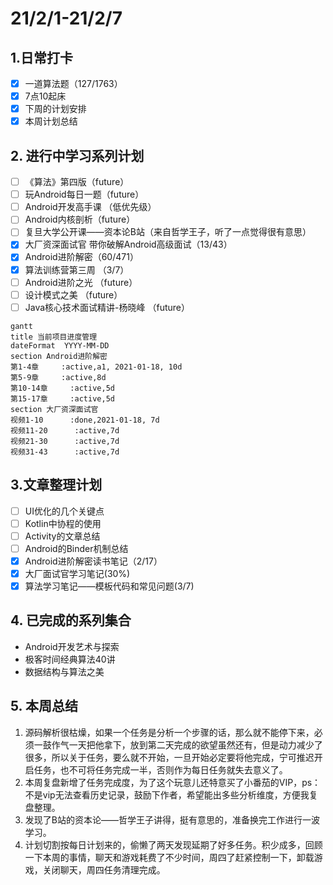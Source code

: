 # 21/2/1-21/2/7

## 1.日常打卡

* [x] 一道算法题（127/1763） 
* [x] 7点10起床
* [x] 下周的计划安排
* [x] 本周计划总结

## 2. 进行中学习系列计划

* [ ] 《算法》第四版（future）
* [ ] 玩Android每日一题（future）
* [ ] Android开发高手课 （低优先级）
* [ ] Android内核剖析（future）
* [ ] 复旦大学公开课——资本论B站（来自哲学王子，听了一点觉得很有意思）
* [x] 大厂资深面试官 带你破解Android高级面试（13/43）
* [x] Android进阶解密（60/471）
* [x] 算法训练营第三周 （3/7）
* [ ] Android进阶之光 （future）
* [ ] 设计模式之美 （future）
* [ ] Java核心技术面试精讲-杨晓峰 （future）

```text
gantt
title 当前项目进度管理
dateFormat  YYYY-MM-DD
section Android进阶解密
第1-4章     :active,a1, 2021-01-18, 10d
第5-9章     :active,8d
第10-14章     :active,5d
第15-17章     :active,5d
section 大厂资深面试官
视频1-10      :done,2021-01-18, 7d
视频11-20      :active,7d
视频21-30      :active,7d
视频31-43      :active,7d
```

## 3.文章整理计划

* [ ] UI优化的几个关键点
* [ ] Kotlin中协程的使用
* [ ] Activity的文章总结
* [ ] Android的Binder机制总结
* [x] Android进阶解密读书笔记（2/17）
* [x] 大厂面试官学习笔记\(30%\)
* [x] 算法学习笔记——模板代码和常见问题\(3/7\)

## 4. 已完成的系列集合

* Android开发艺术与探索
* 极客时间经典算法40讲
* 数据结构与算法之美

## 5. 本周总结

1. 源码解析很枯燥，如果一个任务是分析一个步骤的话，那么就不能停下来，必须一鼓作气一天把他拿下，放到第二天完成的欲望虽然还有，但是动力减少了很多，所以关于任务，要么就不开始，一旦开始必定要将他完成，宁可推迟开启任务，也不可将任务完成一半，否则作为每日任务就失去意义了。
2. 本周复盘新增了任务完成度，为了这个玩意儿还特意买了小番茄的VIP，ps：不是vip无法查看历史记录，鼓励下作者，希望能出多些分析维度，方便我复盘整理。
3. 发现了B站的资本论——哲学王子讲得，挺有意思的，准备换完工作进行一波学习。
4. 计划切割按每日计划来的，偷懒了两天发现延期了好多任务。积少成多，回顾一下本周的事情，聊天和游戏耗费了不少时间，周四了赶紧控制一下，卸载游戏，关闭聊天，周四任务清理完成。

